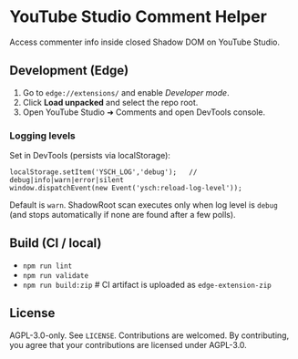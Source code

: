 # YouTube Studio Comment Helper

Access commenter info inside closed Shadow DOM on YouTube Studio.

## Development (Edge)
1. Go to `edge://extensions/` and enable *Developer mode*.
2. Click **Load unpacked** and select the repo root.
3. Open YouTube Studio ➜ Comments and open DevTools console.

### Logging levels
Set in DevTools (persists via localStorage):

```
localStorage.setItem('YSCH_LOG','debug');   // debug|info|warn|error|silent
window.dispatchEvent(new Event('ysch:reload-log-level'));
```
Default is `warn`. ShadowRoot scan executes only when log level is `debug` (and stops automatically if none are found after a few polls).

## Build (CI / local)
- `npm run lint`
- `npm run validate`
- `npm run build:zip`  # CI artifact is uploaded as `edge-extension-zip`

## License
AGPL-3.0-only. See `LICENSE`. Contributions are welcomed. By contributing, you agree that your contributions are licensed under AGPL-3.0.
